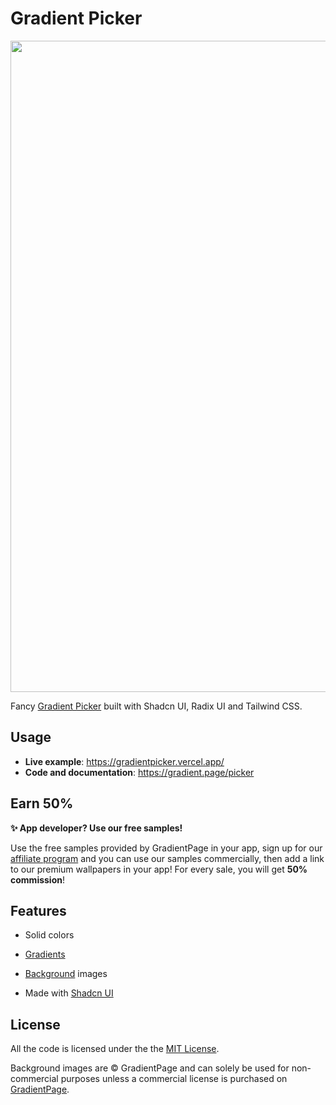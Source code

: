 # Gradient Picker

<a style="text-align:center;" href="https://gradientpicker.vercel.app/">
  <img width="1042" alt="image" src="https://github.com/Illyism/gradient-picker/assets/304283/7f47d752-a273-4a2e-bcc0-82865df7672a">
</a>

Fancy [Gradient Picker](https://gradientpicker.vercel.app/) built with Shadcn UI, Radix UI and Tailwind CSS.

## Usage

- **Live example**: https://gradientpicker.vercel.app/
- **Code and documentation**: https://gradient.page/picker

## Earn 50%

**✨ App developer? Use our free samples!**

Use the free samples provided by GradientPage in your app, sign up for our [affiliate program](https://gradient.page/affiliate) and you can use our samples commercially, then add a link to our premium wallpapers in your app! For every sale, you will get **50% commission**!

## Features

- Solid colors
- [Gradients](https://gradient.page/css/ui-gradients)
- [Background](https://gradient.page/wallpapers) images

- Made with [Shadcn UI](https://github.com/shadcn-ui/ui)

## License

All the code is licensed under the the [MIT License](https://gradient.page/license).

Background images are ©️ GradientPage and can solely be used for non-commercial purposes unless a commercial license is purchased on [GradientPage](https://gradient.page).
